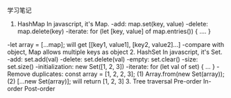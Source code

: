 学习笔记
1. HashMap
In javascript, it's Map.
-add: map.set(key, value)
-delete: map.delete(key)
-iterate:
    for (let [key, value] of map.entries()) {
        ....
    }

-let array = [...map];
    will get [[key1, value1], [key2, value2]...]
-compare with object, Map allows multiple keys as object
2. HashSet
In javascript, it's Set.
-add: set.add(val)
-delete: set.delete(val)
-empty: set.clear()
-size: set.size()
-initialization: new Set([1, 2, 3])
-iterate:
    for (let val of set) {
        ...
    }
-Remove duplicates:
    const array = [1, 2, 2, 3];
    (1) Array.from(new Set(array));
    (2) [...new Set(array)];
    will return [1, 2, 3]
3. Tree traversal
Pre-order
In-order
Post-order